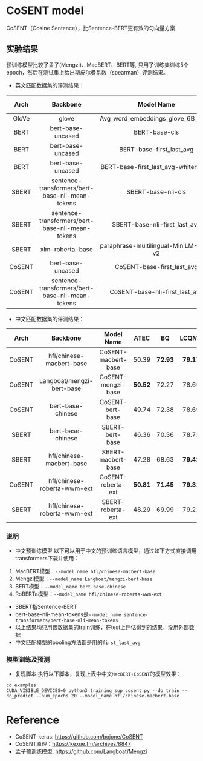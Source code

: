 # CoSENT model

CoSENT（Cosine Sentence），比Sentence-BERT更有效的句向量方案

## 实验结果
预训练模型比较了孟子(Mengzi)、MacBERT、BERT等, 只用了训练集训练5个epoch，然后在测试集上给出斯皮尔曼系数（spearman）评测结果。


- 英文匹配数据集的评测结果：

| Arch | Backbone | Model Name | English-STS-B | 
| :-: | :-: | :-: | :-: |
| GloVe | glove | Avg_word_embeddings_glove_6B_300d | 61.77 |
| BERT | bert-base-uncased | BERT-base-cls | 20.29 |
| BERT | bert-base-uncased | BERT-base-first_last_avg | 59.04 |
| BERT | bert-base-uncased | BERT-base-first_last_avg-whiten(NLI) | 63.65 |
| SBERT | sentence-transformers/bert-base-nli-mean-tokens | SBERT-base-nli-cls | 73.65 |
| SBERT | sentence-transformers/bert-base-nli-mean-tokens | SBERT-base-nli-first_last_avg | 77.96 |
| SBERT | xlm-roberta-base | paraphrase-multilingual-MiniLM-L12-v2 | 84.42 |
| CoSENT | bert-base-uncased | CoSENT-base-first_last_avg | 69.93 |
| CoSENT | sentence-transformers/bert-base-nli-mean-tokens | CoSENT-base-nli-first_last_avg | 79.68 |

- 中文匹配数据集的评测结果：

| Arch | Backbone | Model Name | ATEC | BQ | LCQMC | PAWSX | STS-B | Avg | QPS |
| :-: | :-: | :-: | :-: | :-: | :-: | :-: | :-: | :-: | :-: |
| CoSENT | hfl/chinese-macbert-base | CoSENT-macbert-base | 50.39 | **72.93** | **79.17** | **60.86** | **80.51** | **68.77**  | 2572 |
| CoSENT | Langboat/mengzi-bert-base | CoSENT-mengzi-base | **50.52** | 72.27 | 78.69 | 12.89 | 80.15 | 58.90 | 2502 |
| CoSENT | bert-base-chinese | CoSENT-bert-base | 49.74 | 72.38 | 78.69 | 60.00 | 80.14 | 68.19 | 2653 |
| SBERT | bert-base-chinese | SBERT-bert-base | 46.36 | 70.36 | 78.72 | 46.86 | 66.41 | 61.74 | 1365 |
| SBERT | hfl/chinese-macbert-base | SBERT-macbert-base | 47.28 | 68.63 | **79.42** | 55.59 | 64.82 | 63.15 | 1948 |
| CoSENT | hfl/chinese-roberta-wwm-ext | CoSENT-roberta-ext | **50.81** | **71.45** | **79.31** | **61.56** | **81.13** | **68.85** | - |
| SBERT | hfl/chinese-roberta-wwm-ext | SBERT-roberta-ext | 48.29 | 69.99 | 79.22 | 44.10 | 72.42 | 62.80 | - |


### 说明
- 中文预训练模型
以下可以用于中文的预训练语言模型，通过如下方式直接调用transformers下载并使用：
1. MacBERT模型：`--model_name hfl/chinese-macbert-base`
2. Mengzi模型：`--model_name Langboat/mengzi-bert-base`
3. BERT模型：`--model_name bert-base-chinese`
4. RoBERTa模型：`--model_name hfl/chinese-roberta-wwm-ext`

- SBERT指Sentence-BERT
- bert-base-nli-mean-tokens是`--model_name sentence-transformers/bert-base-nli-mean-tokens`
- 以上结果均只用该数据集的train训练，在test上评估得到的结果，没用外部数据
- 中文匹配模型的pooling方法都是用的`first_last_avg`

### 模型训练及预测
- 复现脚本
执行以下脚本，复现上表中中文`MacBERT+CoSENT`的模型效果：


```shell
cd examples
CUDA_VISIBLE_DEVICES=0 python3 training_sup_cosent.py --do_train --do_predict --num_epochs 20 --model_name hfl/chinese-macbert-base
```

# Reference
- CoSENT-keras: https://github.com/bojone/CoSENT
- CoSENT原理：https://kexue.fm/archives/8847
- 孟子预训练模型: https://github.com/Langboat/Mengzi